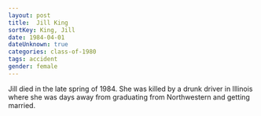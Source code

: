 ```yaml
---
layout: post
title:  Jill King
sortKey: King, Jill
date: 1984-04-01
dateUnknown: true
categories: class-of-1980
tags: accident
gender: female
---
```

Jill died in the late spring of 1984. She was killed by a drunk driver in Illinois where she was days away from graduating from Northwestern and getting married. 
